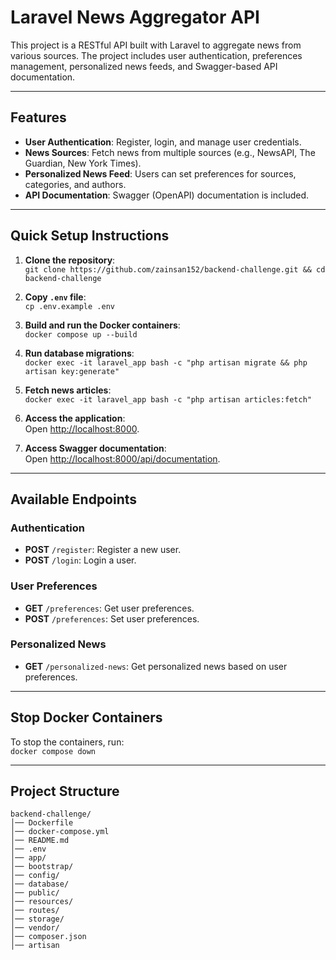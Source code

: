 # Laravel News Aggregator API

This project is a RESTful API built with Laravel to aggregate news from various sources. The project includes user authentication, preferences management, personalized news feeds, and Swagger-based API documentation.

---

## **Features**

- **User Authentication**: Register, login, and manage user credentials.
- **News Sources**: Fetch news from multiple sources (e.g., NewsAPI, The Guardian, New York Times).
- **Personalized News Feed**: Users can set preferences for sources, categories, and authors.
- **API Documentation**: Swagger (OpenAPI) documentation is included.

---

## **Quick Setup Instructions**

1. **Clone the repository**:  
   `git clone https://github.com/zainsan152/backend-challenge.git && cd backend-challenge`

2. **Copy `.env` file**:  
   `cp .env.example .env`

3. **Build and run the Docker containers**:  
   `docker compose up --build`

4. **Run database migrations**:  
   `docker exec -it laravel_app bash -c "php artisan migrate && php artisan key:generate"`

5. **Fetch news articles**:  
   `docker exec -it laravel_app bash -c "php artisan articles:fetch"`

6. **Access the application**:  
   Open [http://localhost:8000](http://localhost:8000).

7. **Access Swagger documentation**:  
   Open [http://localhost:8000/api/documentation](http://localhost:8000/api/documentation).

---

## **Available Endpoints**

### **Authentication**
- **POST** `/register`: Register a new user.
- **POST** `/login`: Login a user.

### **User Preferences**
- **GET** `/preferences`: Get user preferences.
- **POST** `/preferences`: Set user preferences.

### **Personalized News**
- **GET** `/personalized-news`: Get personalized news based on user preferences.

---

## **Stop Docker Containers**

To stop the containers, run:  
`docker compose down`

---

## **Project Structure**

```plaintext
backend-challenge/
│── Dockerfile
│── docker-compose.yml
│── README.md
│── .env
│── app/
│── bootstrap/
│── config/
│── database/
│── public/
│── resources/
│── routes/
│── storage/
│── vendor/
│── composer.json
│── artisan
